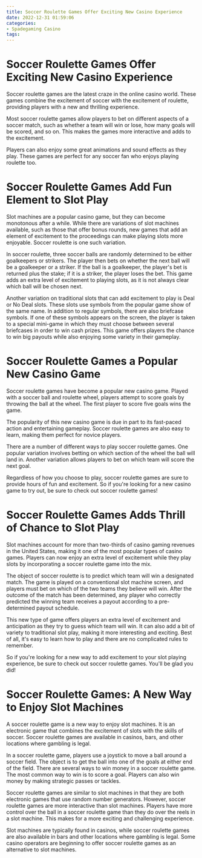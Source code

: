 ```yaml
---
title: Soccer Roulette Games Offer Exciting New Casino Experience
date: 2022-12-31 01:59:06
categories:
- Spadegaming Casino
tags:
---
```



#  Soccer Roulette Games Offer Exciting New Casino Experience

 Soccer roulette games are the latest craze in the online casino world. These games combine the excitement of soccer with the excitement of roulette, providing players with a new and thrilling experience.

Most soccer roulette games allow players to bet on different aspects of a soccer match, such as whether a team will win or lose, how many goals will be scored, and so on. This makes the games more interactive and adds to the excitement.

Players can also enjoy some great animations and sound effects as they play. These games are perfect for any soccer fan who enjoys playing roulette too.

#  Soccer Roulette Games Add Fun Element to Slot Play

Slot machines are a popular casino game, but they can become monotonous after a while. While there are variations of slot machines available, such as those that offer bonus rounds, new games that add an element of excitement to the proceedings can make playing slots more enjoyable. Soccer roulette is one such variation.

In soccer roulette, three soccer balls are randomly determined to be either goalkeepers or strikers. The player then bets on whether the next ball will be a goalkeeper or a striker. If the ball is a goalkeeper, the player's bet is returned plus the stake; if it is a striker, the player loses the bet. This game adds an extra level of excitement to playing slots, as it is not always clear which ball will be chosen next.

Another variation on traditional slots that can add excitement to play is Deal or No Deal slots. These slots use symbols from the popular game show of the same name. In addition to regular symbols, there are also briefcase symbols. If one of these symbols appears on the screen, the player is taken to a special mini-game in which they must choose between several briefcases in order to win cash prizes. This game offers players the chance to win big payouts while also enjoying some variety in their gameplay.

#  Soccer Roulette Games a Popular New Casino Game

Soccer roulette games have become a popular new casino game. Played with a soccer ball and roulette wheel, players attempt to score goals by throwing the ball at the wheel. The first player to score five goals wins the game.

The popularity of this new casino game is due in part to its fast-paced action and entertaining gameplay. Soccer roulette games are also easy to learn, making them perfect for novice players.

There are a number of different ways to play soccer roulette games. One popular variation involves betting on which section of the wheel the ball will land in. Another variation allows players to bet on which team will score the next goal.

Regardless of how you choose to play, soccer roulette games are sure to provide hours of fun and excitement. So if you're looking for a new casino game to try out, be sure to check out soccer roulette games!

#  Soccer Roulette Games Adds Thrill of Chance to Slot Play

Slot machines account for more than two-thirds of casino gaming revenues in the United States, making it one of the most popular types of casino games. Players can now enjoy an extra level of excitement while they play slots by incorporating a soccer roulette game into the mix.

The object of soccer roulette is to predict which team will win a designated match. The game is played on a conventional slot machine screen, and players must bet on which of the two teams they believe will win. After the outcome of the match has been determined, any player who correctly predicted the winning team receives a payout according to a pre-determined payout schedule.

This new type of game offers players an extra level of excitement and anticipation as they try to guess which team will win. It can also add a bit of variety to traditional slot play, making it more interesting and exciting. Best of all, it's easy to learn how to play and there are no complicated rules to remember.

So if you're looking for a new way to add excitement to your slot playing experience, be sure to check out soccer roulette games. You'll be glad you did!

#  Soccer Roulette Games: A New Way to Enjoy Slot Machines

A soccer roulette game is a new way to enjoy slot machines. It is an electronic game that combines the excitement of slots with the skills of soccer. Soccer roulette games are available in casinos, bars, and other locations where gambling is legal.

In a soccer roulette game, players use a joystick to move a ball around a soccer field. The object is to get the ball into one of the goals at either end of the field. There are several ways to win money in a soccer roulette game. The most common way to win is to score a goal. Players can also win money by making strategic passes or tackles.

Soccer roulette games are similar to slot machines in that they are both electronic games that use random number generators. However, soccer roulette games are more interactive than slot machines. Players have more control over the ball in a soccer roulette game than they do over the reels in a slot machine. This makes for a more exciting and challenging experience.

Slot machines are typically found in casinos, while soccer roulette games are also available in bars and other locations where gambling is legal. Some casino operators are beginning to offer soccer roulette games as an alternative to slot machines.
